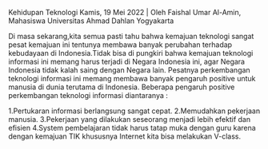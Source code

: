 Kehidupan Teknologi
Kamis, 19 Mei 2022
|
Oleh Faishal Umar Al-Amin, Mahasiswa Universitas Ahmad Dahlan Yogyakarta

Di masa sekarang,kita semua pasti tahu bahwa kemajuan teknologi sangat pesat kemajuan ini tentunya membawa banyak perubahan terhadap kebudayaan di Indonesia.Tidak bisa di pungkiri bahwa kemajuan teknologi informasi ini memang harus terjadi di Negara Indonesia ini, agar Negara Indonesia tidak kalah saing dengan Negara lain. Pesatnya perkembangan teknologi informasi ini memang membawa banyak pengaruh positive untuk manusia di dunia terutama di Indonesia. Beberapa pengaruh positive perkembangan teknologi informasi diantaranya :

1.Pertukaran informasi berlangsung sangat cepat.
2.Memudahkan pekerjaan manusia.
3.Pekerjaan yang dilakukan seseorang menjadi lebih efektif dan efisien
4.System pembelajaran tidak harus tatap muka dengan guru karena dengan kemajuan TIK khususnya Internet kita bisa melakukan V-class.